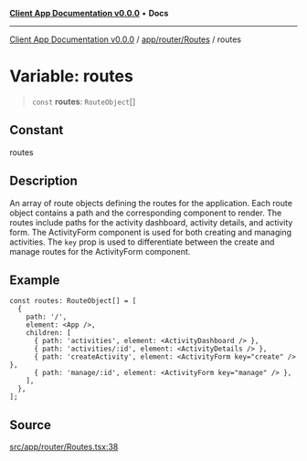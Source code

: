 [**Client App Documentation v0.0.0**](../../../../README.md) • **Docs**

***

[Client App Documentation v0.0.0](../../../../README.md) / [app/router/Routes](../README.md) / routes

# Variable: routes

> `const` **routes**: `RouteObject`[]

## Constant

routes

## Description

An array of route objects defining the routes for the application.
Each route object contains a path and the corresponding component to render.
The routes include paths for the activity dashboard, activity details, and activity form.
The ActivityForm component is used for both creating and managing activities.
The `key` prop is used to differentiate between the create and manage routes for the ActivityForm component.

## Example

```tsx
const routes: RouteObject[] = [
  {
    path: '/',
    element: <App />,
    children: [
      { path: 'activities', element: <ActivityDashboard /> },
      { path: 'activities/:id', element: <ActivityDetails /> },
      { path: 'createActivity', element: <ActivityForm key="create" /> },
      { path: 'manage/:id', element: <ActivityForm key="manage" /> },
    ],
  },
];
```

## Source

[src/app/router/Routes.tsx:38](https://github.com/jimmykurian/Reactivities/blob/0508ba222a20e8a381c3bd4c99db6fa50d56eeb3/client-app/src/app/router/Routes.tsx#L38)
